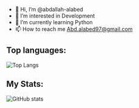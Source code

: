 - 👋 Hi, I’m @abdallah-alabed
- 👀 I’m interested in Development
- 🌱 I’m currently learning Python
- 📫 How to reach me Abd.alabed97@gmail.com

## Top languages:
![Top Langs](https://github-readme-stats.vercel.app/api/top-langs/?username=abdallah-alabed&theme=tokyonight)

## My Stats:
![GitHub stats](https://github-readme-stats.vercel.app/api?username=abdallah-alabed&show_icons=true&theme=tokyonight)
